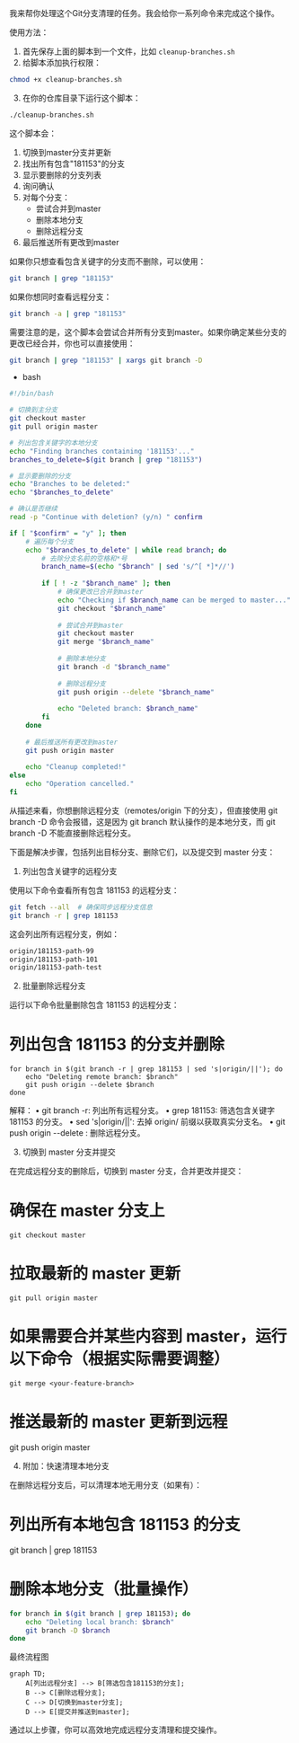 我来帮你处理这个Git分支清理的任务。我会给你一系列命令来完成这个操作。​​​​​​​​​​​​​​​​

使用方法：

1. 首先保存上面的脚本到一个文件，比如 `cleanup-branches.sh`
2. 给脚本添加执行权限：
```bash
chmod +x cleanup-branches.sh
```

3. 在你的仓库目录下运行这个脚本：
```bash
./cleanup-branches.sh
```

这个脚本会：
1. 切换到master分支并更新
2. 找出所有包含"181153"的分支
3. 显示要删除的分支列表
4. 询问确认
5. 对每个分支：
   - 尝试合并到master
   - 删除本地分支
   - 删除远程分支
6. 最后推送所有更改到master

如果你只想查看包含关键字的分支而不删除，可以使用：
```bash
git branch | grep "181153"
```

如果你想同时查看远程分支：
```bash
git branch -a | grep "181153"
```

需要注意的是，这个脚本会尝试合并所有分支到master。如果你确定某些分支的更改已经合并，你也可以直接使用：
```bash
git branch | grep "181153" | xargs git branch -D
```


- bash
```bash
#!/bin/bash

# 切换到主分支
git checkout master
git pull origin master

# 列出包含关键字的本地分支
echo "Finding branches containing '181153'..."
branches_to_delete=$(git branch | grep "181153")

# 显示要删除的分支
echo "Branches to be deleted:"
echo "$branches_to_delete"

# 确认是否继续
read -p "Continue with deletion? (y/n) " confirm

if [ "$confirm" = "y" ]; then
    # 遍历每个分支
    echo "$branches_to_delete" | while read branch; do
        # 去除分支名前的空格和*号
        branch_name=$(echo "$branch" | sed 's/^[ *]*//')
        
        if [ ! -z "$branch_name" ]; then
            # 确保更改已合并到master
            echo "Checking if $branch_name can be merged to master..."
            git checkout "$branch_name"
            
            # 尝试合并到master
            git checkout master
            git merge "$branch_name"
            
            # 删除本地分支
            git branch -d "$branch_name"
            
            # 删除远程分支
            git push origin --delete "$branch_name"
            
            echo "Deleted branch: $branch_name"
        fi
    done
    
    # 最后推送所有更改到master
    git push origin master
    
    echo "Cleanup completed!"
else
    echo "Operation cancelled."
fi
```


从描述来看，你想删除远程分支（remotes/origin 下的分支），但直接使用 git branch -D 命令会报错，这是因为 git branch 默认操作的是本地分支，而 git branch -D 不能直接删除远程分支。

下面是解决步骤，包括列出目标分支、删除它们，以及提交到 master 分支：

1. 列出包含关键字的远程分支

使用以下命令查看所有包含 181153 的远程分支：
```bash
git fetch --all  # 确保同步远程分支信息
git branch -r | grep 181153
```
这会列出所有远程分支，例如：
```bash
origin/181153-path-99
origin/181153-path-101
origin/181153-path-test
```
2. 批量删除远程分支

运行以下命令批量删除包含 181153 的远程分支：

# 列出包含 181153 的分支并删除
```
for branch in $(git branch -r | grep 181153 | sed 's|origin/||'); do
    echo "Deleting remote branch: $branch"
    git push origin --delete $branch
done
```
解释：
	•	git branch -r: 列出所有远程分支。
	•	grep 181153: 筛选包含关键字 181153 的分支。
	•	sed 's|origin/||': 去掉 origin/ 前缀以获取真实分支名。
	•	git push origin --delete <branch>: 删除远程分支。

3. 切换到 master 分支并提交

在完成远程分支的删除后，切换到 master 分支，合并更改并提交：

# 确保在 master 分支上
`git checkout master`

# 拉取最新的 master 更新
`git pull origin master`

# 如果需要合并某些内容到 master，运行以下命令（根据实际需要调整）
`git merge <your-feature-branch>`

# 推送最新的 master 更新到远程
git push origin master

4. 附加：快速清理本地分支

在删除远程分支后，可以清理本地无用分支（如果有）：

# 列出所有本地包含 181153 的分支
git branch | grep 181153

# 删除本地分支（批量操作）
```bash
for branch in $(git branch | grep 181153); do
    echo "Deleting local branch: $branch"
    git branch -D $branch
done
```
最终流程图
```mermaid
graph TD;
    A[列出远程分支] --> B[筛选包含181153的分支];
    B --> C[删除远程分支];
    C --> D[切换到master分支];
    D --> E[提交并推送到master];
```
通过以上步骤，你可以高效地完成远程分支清理和提交操作。
